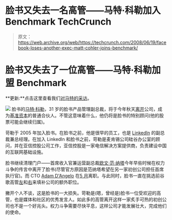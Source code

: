 # 脸书又失去一名高管——马特·科勒加入 Benchmark TechCrunch

> 原文：<https://web.archive.org/web/https://techcrunch.com/2008/06/19/facebook-loses-another-exec-matt-cohler-joins-benchmark/>

# 脸书又失去了一位高管——马特·科勒加盟 Benchmark

**更新:**点击这里查看我们[对马特的采访](https://web.archive.org/web/20221007191508/http://www.beta.techcrunch.com/2008/06/19/the-matt-cohler-exit-interview/)。

[![](img/63847d4ee6565b6c254e7f68419c57b5.png)](https://web.archive.org/web/20221007191508/http://www.crunchbase.com/person/matt-cohler) 脸书的[马特·科勒](https://web.archive.org/web/20221007191508/http://www.crunchbase.com/person/matt-cohler)，31 岁的脸书产品管理副总裁，将于今年秋天[离开](https://web.archive.org/web/20221007191508/http://latimesblogs.latimes.com/technology/2008/06/senior-executiv.html)公司，成为[基准资本](https://web.archive.org/web/20221007191508/http://www.crunchbase.com/financial-organization/benchmark-capital)的普通合伙人。不管这意味着什么，他仍将是脸书的特别顾问(他的股票可能会继续归属)。

苛勒于 2005 年加入脸书。在脸书之前，他是很早的员工，也是 [LinkedIn](https://web.archive.org/web/20221007191508/http://www.crunchbase.com/company/linkedin) 的副总裁兼总经理。在加入 LinkedIn 和脸书之前，苛勒是麦肯锡公司硅谷办公室的顾问，并在亚信控股公司工作，亚信控股是一家电信解决方案提供商，负责建设中国的互联网基础设施。

脸书继续清理门户——首席收入官兼运营副总裁[欧文·范·纳塔](https://web.archive.org/web/20221007191508/http://www.crunchbase.com/person/owen-van-natta)今年早些时候在权力斗争的传言中离开了脸书(尽管官方原因是范纳塔希望在另一家初创公司担任首席执行官)。而 CTO [Adam D'Angelo](https://web.archive.org/web/20221007191508/http://www.crunchbase.com/person/adam-d-angelo) 在[5 月](https://web.archive.org/web/20221007191508/http://venturebeat.com/2008/05/11/facebook-cto-adam-dangelo-to-leave-or-at-least-take-an-extended-vacation/)离职。与此同时，脸书一直在挑选前谷歌高管[左](https://web.archive.org/web/20221007191508/http://www.beta.techcrunch.com/2008/03/04/facebook-hires-googles-sheryl-sandberg-as-coo/)和[右](https://web.archive.org/web/20221007191508/http://www.beta.techcrunch.com/2008/05/05/zuckerberg-hires-another-vp-from-google-elliot-schrage/)来填补公司的额外职位。

撇开个人不谈，这是脸书的一大损失。苛勒是(嗯，曾经是)脸书一位受欢迎的高管，也是媒体和社区的优秀发言人。如此多的高管离开这样一家炙手可热的初创公司也不是一个好兆头。权力斗争需要尽快平息，这样公司才能发展壮大，完成他们的使命。